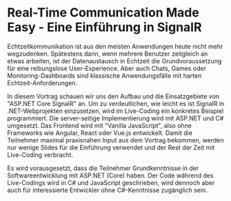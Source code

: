 # Real-Time Communication Made Easy - Eine Einführung in SignalR

Echtzeitkommunikation ist aus den meisten Anwendungen heute nicht mehr wegzudenken. Spätestens dann, wenn mehrere Benutzer zeitgleich an etwas 
arbeiten, ist der Datenaustausch in Echtzeit die Grundvoraussetzung für eine reibungslose User-Experience. Aber auch Chats, Games oder Monitoring-Dashboards sind klassische Anwendungsfälle mit harten Echtzeit-Anforderungen.

In diesem Vortrag schauen wir uns den Aufbau und die Einsatzgebiete  von "ASP.NET Core SignalR" an. 
Um zu verdeutlichen, wie leicht es ist SignalR in .NET-Webprojekten einzusetzen, wird im Live-Coding ein konkretes Beispiel programmiert.
Die server-seitige Implementierung wird mit ASP.NET und C# umgesetzt. 
Das Frontend wird mit "Vanilla JavaScript", also ohne Frameworks wie Angular, React oder Vue.js entwickelt. 
Damit die Teilnehmer maximal praxisnahen Input aus dem Vortrag bekommen, werden nur wenige Slides für die Einführung verwendet und der Rest der Zeit mit Live-Coding verbracht.

Es wird vorausgesetzt, dass die Teilnehmer Grundkenntnisse in der Softwareentwicklung mit ASP.NET (Core) haben. Der Code während des Live-Codings wird in C# und JavaScript geschrieben, wird dennoch aber auch für interessierte Entwickler ohne C#-Kenntnisse zugänglich sein.